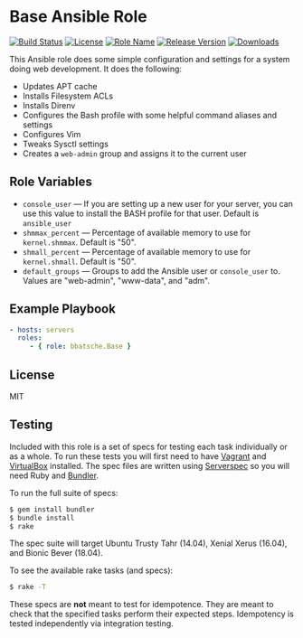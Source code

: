 Base Ansible Role
=================

[![Build Status](https://travis-ci.org/bbatsche/Ansible-Common-Role.svg)](https://travis-ci.org/bbatsche/Ansible-Common-Role)
[![License](https://img.shields.io/github/license/bbatsche/Ansible-Common-Role.svg)](LICENSE)
[![Role Name](https://img.shields.io/ansible/role/27191.svg)](https://galaxy.ansible.com/bbatsche/Base)
[![Release Version](https://img.shields.io/github/tag/bbatsche/Ansible-Common-Role.svg)](https://galaxy.ansible.com/bbatsche/Base)
[![Downloads](https://img.shields.io/ansible/role/d/27191.svg)](https://galaxy.ansible.com/bbatsche/Base)

This Ansible role does some simple configuration and settings for a system doing web development. It does the following:

- Updates APT cache
- Installs Filesystem ACLs
- Installs Direnv
- Configures the Bash profile with some helpful command aliases and settings
- Configures Vim
- Tweaks Sysctl settings
- Creates a `web-admin` group and assigns it to the current user

Role Variables
--------------

- `console_user` &mdash; If you are setting up a new user for your server, you can use this value to install the BASH profile for that user. Default is `ansible_user`
- `shmmax_percent` &mdash; Percentage of available memory to use for `kernel.shmmax`. Default is "50".
- `shmall_percent` &mdash; Percentage of available memory to use for `kernel.shmall`. Default is "50".
- `default_groups` &mdash; Groups to add the Ansible user or `console_user` to. Values are "web-admin", "www-data", and "adm".

Example Playbook
----------------

```yml
- hosts: servers
  roles:
     - { role: bbatsche.Base }
```

License
-------

MIT

Testing
-------

Included with this role is a set of specs for testing each task individually or as a whole. To run these tests you will first need to have [Vagrant](https://www.vagrantup.com/) and [VirtualBox](https://www.virtualbox.org/) installed. The spec files are written using [Serverspec](http://serverspec.org/) so you will need Ruby and [Bundler](http://bundler.io/).

To run the full suite of specs:

```bash
$ gem install bundler
$ bundle install
$ rake
```

The spec suite will target Ubuntu Trusty Tahr (14.04), Xenial Xerus (16.04), and Bionic Bever (18.04).

To see the available rake tasks (and specs):

```bash
$ rake -T
```

These specs are **not** meant to test for idempotence. They are meant to check that the specified tasks perform their expected steps. Idempotency is tested independently via integration testing.
